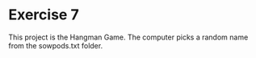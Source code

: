 # Exercise 7
This project is the Hangman Game. The computer picks a random
name from the sowpods.txt folder.
